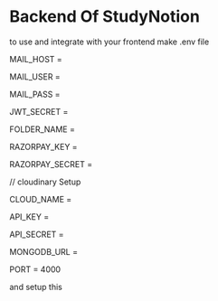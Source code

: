 # Backend Of StudyNotion
to use and integrate with your frontend 
make .env file 



MAIL_HOST = 

MAIL_USER = 

MAIL_PASS =

JWT_SECRET = 

FOLDER_NAME = 



RAZORPAY_KEY =

RAZORPAY_SECRET =



// cloudinary Setup

CLOUD_NAME = 

API_KEY =

API_SECRET = 

MONGODB_URL = 

PORT = 4000

and setup this

